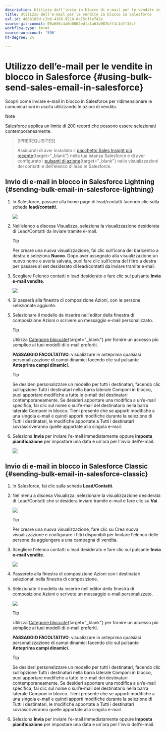 ```yaml
---
description: Utilizzo dell’invio in blocco di e-mail per le vendite in Salesforce - Documenti Marketo - Documentazione del prodotto
title: Utilizzo dell’e-mail per le vendite in blocco in Salesforce
exl-id: 4886109d-c2b8-4186-922b-8a15cf1e742e
source-git-commit: 09a656c3a0d0002edfa1a61b987bff4c1dff33cf
workflow-type: tm+mt
source-wordcount: '596'
ht-degree: 2%

---
```


# Utilizzo dell’e-mail per le vendite in blocco in Salesforce {#using-bulk-send-sales-email-in-salesforce}

Scopri come inviare e-mail in blocco in Salesforce per ridimensionare le comunicazioni in uscita utilizzando le azioni di vendita.

>[!NOTE]
>
>Salesforce applica un limite di 200 record che possono essere selezionati contemporaneamente.

>[!PREREQUISITES]
>
>Assicurati di aver installato il [pacchetto Sales Insight più recente](/help/marketo/product-docs/marketo-sales-insight/msi-for-salesforce/upgrading/upgrading-your-msi-package.md){target="_blank"} nella tua istanza Salesforce e di aver configurato i [pulsanti di azione](/help/marketo/product-docs/marketo-sales-insight/actions/crm/salesforce-package-configuration/add-action-buttons-to-salesforce-list-view.md){target="_blank"} nelle visualizzazioni dei contatti e dell&#39;elenco di lead in Salesforce.

## Invio di e-mail in blocco in Salesforce Lightning {#sending-bulk-email-in-salesforce-lightning}

1. In Salesforce, passare alla home page di lead/contatti facendo clic sulla scheda **lead/contatti**.

   ![](assets/using-bulk-send-sales-email-in-salesforce-1.png)

1. Nell’elenco a discesa Visualizza, seleziona la visualizzazione desiderata di Lead/Contatti da inviare tramite e-mail.

   >[!TIP]
   >
   >Per creare una nuova visualizzazione, fai clic sull&#39;icona del baricentro a destra e seleziona **Nuovo**. Dopo aver assegnato alla visualizzazione un nuovo nome e averla salvata, puoi fare clic sull’icona del filtro a destra per passare al set desiderato di lead/contatti da inviare tramite e-mail.

1. Scegliere l&#39;elenco contatti o lead desiderato e fare clic sul pulsante **Invia e-mail vendite**.

   ![](assets/using-bulk-send-sales-email-in-salesforce-2.png)

1. Si passerà alla finestra di composizione Azioni, con le persone selezionate aggiunte.

1. Selezionare il modello da inserire nell&#39;editor della finestra di composizione Azioni o scrivere un messaggio e-mail personalizzato.

   >[!TIP]
   >
   >Utilizza [Categorie bloccate](/help/marketo/product-docs/marketo-sales-insight/actions/email/using-the-compose-window/using-a-template-in-the-compose-window.md#pinning-template-categories-in-the-compose-window){target="_blank"} per fornire un accesso più semplice ai tuoi modelli di e-mail preferiti.

   **PASSAGGIO FACOLTATIVO**: visualizzare in anteprima qualsiasi personalizzazione di campi dinamici facendo clic sul pulsante **Anteprima campi dinamici**.

   >[!TIP]
   >
   >Se desideri personalizzare un modello per tutti i destinatari, facendo clic sull’opzione Tutti i destinatari nella barra laterale Componi in blocco, puoi apportare modifiche a tutte le e-mail dei destinatari contemporaneamente. Se desideri apportare una modifica a un’e-mail specifica, fai clic sul nome o sull’e-mail del destinatario nella barra laterale Componi in blocco. Tieni presente che se apporti modifiche a una singola e-mail e quindi apporti modifiche durante la selezione di Tutti i destinatari, le modifiche apportate a Tutti i destinatari sovrascriveranno quelle apportate alla singola e-mail.

1. Seleziona **Invia** per inviare l&#39;e-mail immediatamente oppure **Imposta pianificazione** per impostare una data e un&#39;ora per l&#39;invio dell&#39;e-mail.

   ![](assets/using-bulk-send-sales-email-in-salesforce-3.png)

## Invio di e-mail in blocco in Salesforce Classic {#sending-bulk-email-in-salesforce-classic}

1. In Salesforce, fai clic sulla scheda **Lead/Contatti**.

1. Nel menu a discesa Visualizza, selezionare la visualizzazione desiderata di Lead/Contatti che si desidera inviare tramite e-mail e fare clic su **Vai**.

   ![](assets/using-bulk-send-sales-email-in-salesforce-4.png)

   >[!TIP]
   >
   >Per creare una nuova visualizzazione, fare clic su Crea nuova visualizzazione e configurare i filtri disponibili per limitare l&#39;elenco delle persone da aggiungere a una campagna di vendita.

1. Scegliere l&#39;elenco contatti o lead desiderato e fare clic sul pulsante **Invia e-mail vendite**.

   ![](assets/using-bulk-send-sales-email-in-salesforce-5.png)

1. Passerete alla finestra di composizione Azioni con i destinatari selezionati nella finestra di composizione.

1. Selezionate il modello da inserire nell&#39;editor della finestra di composizione Azioni o scrivete un messaggio e-mail personalizzato.

   ![](assets/using-bulk-send-sales-email-in-salesforce-6.png)

   >[!TIP]
   >
   >Utilizza [Categorie bloccate](/help/marketo/product-docs/marketo-sales-insight/actions/email/using-the-compose-window/using-a-template-in-the-compose-window.md#pinning-template-categories-in-the-compose-window){target="_blank"} per fornire un accesso più semplice ai tuoi modelli di e-mail preferiti.

   **PASSAGGIO FACOLTATIVO**: visualizzare in anteprima qualsiasi personalizzazione di campi dinamici facendo clic sul pulsante **Anteprima campi dinamici**.

   >[!TIP]
   >
   >Se desideri personalizzare un modello per tutti i destinatari, facendo clic sull’opzione Tutti i destinatari nella barra laterale Componi in blocco, puoi apportare modifiche a tutte le e-mail dei destinatari contemporaneamente. Se desideri apportare una modifica a un’e-mail specifica, fai clic sul nome o sull’e-mail del destinatario nella barra laterale Componi in blocco. Tieni presente che se apporti modifiche a una singola e-mail e quindi apporti modifiche durante la selezione di Tutti i destinatari, le modifiche apportate a Tutti i destinatari sovrascriveranno quelle apportate alla singola e-mail.

1. Seleziona **Invia** per inviare l&#39;e-mail immediatamente oppure **Imposta pianificazione** per impostare una data e un&#39;ora per l&#39;invio dell&#39;e-mail.
